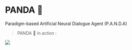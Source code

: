 # PANDA 🐼
Paradigm-based Artificial Neural Dialogue Agent (P.A.N.D.A)

> PANDA 🐼 in action :

![]('./docs/SS/SS1.jpg')
